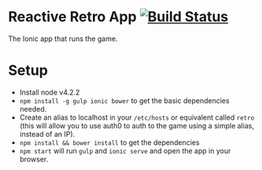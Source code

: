 # Reactive Retro App [![Build Status](https://travis-ci.org/reactive-retro/retro-app.svg)](https://travis-ci.org/reactive-retro/retro-app)

The Ionic app that runs the game.


# Setup

* Install node v4.2.2
* `npm install -g gulp ionic bower` to get the basic dependencies needed.
* Create an alias to localhost in your `/etc/hosts` or equivalent called `retro` (this will allow you to use auth0 to auth to the game using a simple alias, instead of an IP).
* `npm install && bower install` to get the dependencies
* `npm start` will run `gulp` and `ionic serve` and open the app in your browser.
